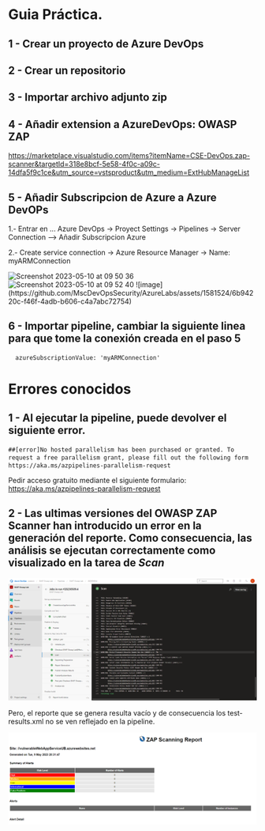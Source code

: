 # Guia Práctica.

## 1 - Crear un proyecto de Azure DevOps

## 2 - Crear un repositorio 

## 3 - Importar archivo adjunto zip

## 4 - Añadir extension a AzureDevOps: OWASP ZAP
https://marketplace.visualstudio.com/items?itemName=CSE-DevOps.zap-scanner&targetId=318e8bcf-5e58-4f0c-a09c-14dfa5f9c1ce&utm_source=vstsproduct&utm_medium=ExtHubManageList

## 5 - Añadir Subscripcion de Azure a Azure DevOPs

1.- Entrar en ... Azure DevOps -> Proyect Settings -> Pipelines -> Server Connection --> Añadir Subscripcion Azure

2.- Create service connection -> Azure Resource Manager -> Name: myARMConnection

<img width="1136" alt="Screenshot 2023-05-10 at 09 50 36" src="https://github.com/MscDevOpsSecurity/AzureLabs/assets/1581524/40577955-027e-4800-9cfd-8e3db44b4105">
<img width="1069" alt="Screenshot 2023-05-10 at 09 52 40" src="https://github.com/MscDevOpsSecurity/AzureLabs/assets/1581524/0197d5c2-517a-4a62-b936-7620307383b4">
![image](https://github.com/MscDevOpsSecurity/AzureLabs/assets/1581524/6b94220c-f46f-4adb-b606-c4a7abc72754)





## 6 - Importar pipeline, cambiar la siguiente linea para que tome la conexión creada en el paso 5
```
  azureSubscriptionValue: 'myARMConnection'
```

# Errores conocidos

## 1 - Al ejecutar la pipeline, puede devolver el siguiente error.

```
##[error]No hosted parallelism has been purchased or granted. To request a free parallelism grant, please fill out the following form https://aka.ms/azpipelines-parallelism-request
```
Pedir acceso gratuito mediante el siguiente formulario: https://aka.ms/azpipelines-parallelism-request

## 2 - Las ultimas versiones del OWASP ZAP Scanner han introducido un error en la generación del reporte. Como consecuencia, las análisis  se ejecutan correctamente como visualizado en la tarea de ***Scan***  

   ![](./docs/DAST_analysis.png)

Pero, el reporte que se genera resulta vacío y de consecuencia los test-results.xml no se ven reflejado en la pipeline. 

![](./docs/zap_report.png)
